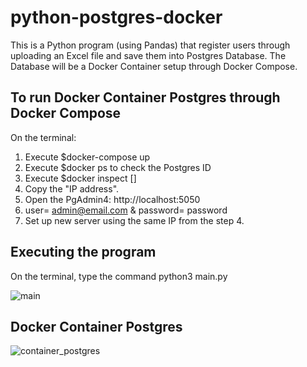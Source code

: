 # python-postgres-docker
This is a Python program (using Pandas) that register users through uploading an Excel file and save them into Postgres Database. The Database will be a Docker Container setup through Docker Compose.

## To run Docker Container Postgres through Docker Compose

On the terminal:

1. Execute $docker-compose up
2. Execute $docker ps to check the Postgres ID
3. Execute $docker inspect [<ID of postgres container>]
4. Copy the "IP address".
5. Open the PgAdmin4: http://localhost:5050
6. user= admin@email.com & password= password
7. Set up new server using the same IP from the step 4.


## Executing the program

On the terminal, type the command python3 main.py

![main](https://user-images.githubusercontent.com/104561536/227084470-848eb0e8-9a3c-4e01-9140-1359c8753cef.png)


## Docker  Container Postgres

![container_postgres](https://user-images.githubusercontent.com/104561536/227084746-86e5f50d-6a72-4dc6-9da3-47004809ca15.png)

